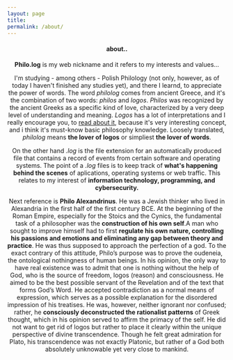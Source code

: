 ```yaml
---
layout: page
title: 
permalink: /about/
---
```


<center>
<h4><b>about..</b></h4>
<p><b>Philo.log</b> is my web nickname and it refers to my interests and values...</p>

<p>I'm studying - among others - Polish Philology (not only, however, as of today I haven't finished any studies yet), and there I learnd, to appreciate the power of words. The word <i>philolog</i> comes from ancient Greece, and it's the combination of two words: <i>philos</i> and <i>logos</i>. <i>Philos</i> was recognized by the ancient Greeks as a specific kind of love, characterized by a very deep level of understanding and meaning. <i>Logos</i> has a lot of interpretations and I really encourage you, to <a href="https://en.wikipedia.org/wiki/Logos">read about it</a>, because it's very interesting concept, and i think it's must-know basic philosophy knowledge. Loosely translated, <i>philolog</i> means <b>the lover of logos</b> or simpliest <b>the lover of words</b>.</p>

<p>On the other hand <i>.log</i> is the file extension for an automatically produced file that contains a record of events from certain software and operating systems. The point of a <i>.log</i> files is to keep track of <b>what's happening behind the scenes</b> of aplications, operating systems or web traffic. This relates to my interest of <b>information technology, programming, and cybersecurity.</b></p>

<p>Next reference is <b>Philo Alexandrinus</b>. He was a Jewish thinker who lived in Alexandria in the first half of the first century BCE. At the beginning of the Roman Empire, especially for the Stoics and the Cynics, the fundamental task of a philosopher was the <b>construction of his own self</b>.A man who sought to improve himself had to first <b>regulate his own nature, controlling his passions and emotions and eliminating any gap between theory and practice</b>. He was thus supposed to approach the perfection of a god. To the exact contrary of this attitude, Philo’s purpose was to prove the oudeneia, the ontological nothingness of human beings. In his opinion, the only way to have real existence was to admit that one is nothing without the help of God, who is the source of freedom, logos (reason) and consciousness. He aimed to be the best possible servant of the Revelation and of the text that forms God’s Word. He accepted contradiction as a normal means of expression, which serves as a possible explanation for the disordered impression of his treatises. He was, however, neither ignorant nor confused; rather, he <b>consciously deconstructed the rationalist patterns</b> of Greek thought, which in his opinion served to affirm the primacy of the self. He did not want to get rid of logos but rather to place it clearly within the unique perspective of divine transcendence. Though he felt great admiration for Plato, his transcendence was not exactly Platonic, but rather of a God both absolutely unknowable yet very close to mankind.</p>
</center>